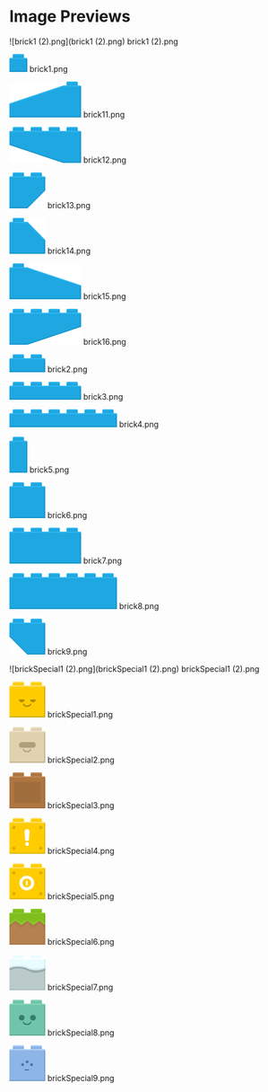 # Image Previews

![brick1 (2).png](brick1 (2).png) brick1 (2).png

![brick1.png](brick1.png) brick1.png

![brick11.png](brick11.png) brick11.png

![brick12.png](brick12.png) brick12.png

![brick13.png](brick13.png) brick13.png

![brick14.png](brick14.png) brick14.png

![brick15.png](brick15.png) brick15.png

![brick16.png](brick16.png) brick16.png

![brick2.png](brick2.png) brick2.png

![brick3.png](brick3.png) brick3.png

![brick4.png](brick4.png) brick4.png

![brick5.png](brick5.png) brick5.png

![brick6.png](brick6.png) brick6.png

![brick7.png](brick7.png) brick7.png

![brick8.png](brick8.png) brick8.png

![brick9.png](brick9.png) brick9.png

![brickSpecial1 (2).png](brickSpecial1 (2).png) brickSpecial1 (2).png

![brickSpecial1.png](brickSpecial1.png) brickSpecial1.png

![brickSpecial2.png](brickSpecial2.png) brickSpecial2.png

![brickSpecial3.png](brickSpecial3.png) brickSpecial3.png

![brickSpecial4.png](brickSpecial4.png) brickSpecial4.png

![brickSpecial5.png](brickSpecial5.png) brickSpecial5.png

![brickSpecial6.png](brickSpecial6.png) brickSpecial6.png

![brickSpecial7.png](brickSpecial7.png) brickSpecial7.png

![brickSpecial8.png](brickSpecial8.png) brickSpecial8.png

![brickSpecial9.png](brickSpecial9.png) brickSpecial9.png

